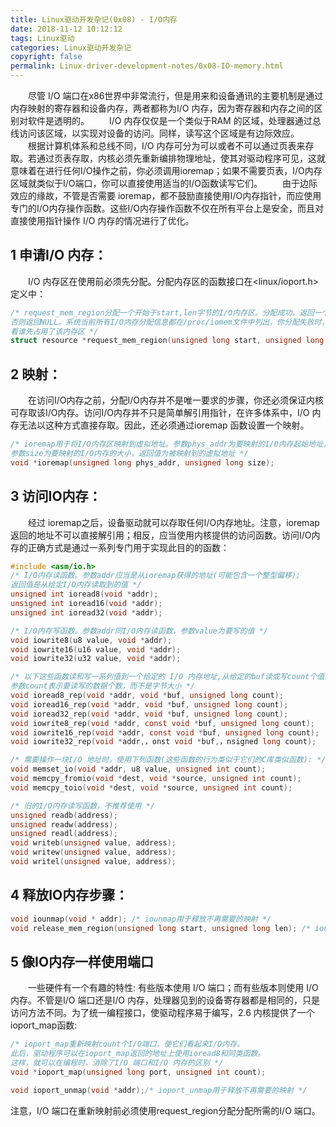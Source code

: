 ```yaml
---
title: Linux驱动开发杂记(0x08) - I/O内存
date: 2018-11-12 10:12:12
tags: Linux驱动
categories: Linux驱动开发杂记
copyright: false
permalink: Linux-driver-development-notes/0x08-IO-memory.html
---
```


﻿　　尽管 I/O 端口在x86世界中非常流行，但是用来和设备通讯的主要机制是通过内存映射的寄存器和设备内存，两者都称为I/O 内存，因为寄存器和内存之间的区别对软件是透明的。
　　I/O 内存仅仅是一个类似于RAM 的区域，处理器通过总线访问该区域，以实现对设备的访问。同样，读写这个区域是有边际效应。
　　根据计算机体系和总线不同，I/O 内存可分为可以或者不可以通过页表来存取。若通过页表存取，内核必须先重新编排物理地址，使其对驱动程序可见，这就意味着在进行任何I/O操作之前，你必须调用ioremap；如果不需要页表，I/O内存区域就类似于I/O端口，你可以直接使用适当的I/O函数读写它们。
　　由于边际效应的缘故，不管是否需要 ioremap，都不鼓励直接使用I/O内存指针，而应使用专门的I/O内存操作函数。这些I/O内存操作函数不仅在所有平台上是安全，而且对直接使用指针操作 I/O 内存的情况进行了优化。

## 1 申请I/O 内存： 
　　I/O 内存区在使用前必须先分配。分配内存区的函数接口在<linux/ioport.h>定义中：
```c
/* request_mem_region分配一个开始于start,len字节的I/O内存区。分配成功，返回一个非NULL指针；
否则返回NULL。系统当前所有I/O内存分配信息都在/proc/iomem文件中列出，你分配失败时，可以看看该文件，
看谁先占用了该内存区 */
struct resource *request_mem_region(unsigned long start, unsigned long len, char *name);
```
 ## 2 映射：
　　在访问I/O内存之前，分配I/O内存并不是唯一要求的步骤，你还必须保证内核可存取该I/O内存。访问I/O内存并不只是简单解引用指针，在许多体系中，I/O 内存无法以这种方式直接存取。因此，还必须通过ioremap 函数设置一个映射。
```c
/* ioremap用于将I/O内存区映射到虚拟地址。参数phys_addr为要映射的I/O内存起始地址，
参数size为要映射的I/O内存的大小，返回值为被映射到的虚拟地址 */
void *ioremap(unsigned long phys_addr, unsigned long size);
```

## 3 访问IO内存：
　　经过 ioremap之后，设备驱动就可以存取任何I/O内存地址。注意，ioremap返回的地址不可以直接解引用；相反，应当使用内核提供的访问函数。访问I/O内存的正确方式是通过一系列专门用于实现此目的的函数：

```c
#include <asm/io.h>
/* I/O内存读函数。参数addr应当是从ioremap获得的地址(可能包含一个整型偏移); 
返回值是从给定I/O内存读取到的值 */
unsigned int ioread8(void *addr);
unsigned int ioread16(void *addr);
unsigned int ioread32(void *addr);

/* I/O内存写函数。参数addr同I/O内存读函数，参数value为要写的值 */
void iowrite8(u8 value, void *addr);
void iowrite16(u16 value, void *addr);
void iowrite32(u32 value, void *addr);

/* 以下这些函数读和写一系列值到一个给定的 I/O 内存地址,从给定的buf读或写count个值到给定的addr。
参数count表示要读写的数据个数，而不是字节大小 */
void ioread8_rep(void *addr, void *buf, unsigned long count);
void ioread16_rep(void *addr, void *buf, unsigned long count);
void ioread32_rep(void *addr, void *buf, unsigned long count);
void iowrite8_rep(void *addr, const void *buf, unsigned long count);
void iowrite16_rep(void *addr, const void *buf, unsigned long count);
void iowrite32_rep(void *addr,，onst void *buf,，nsigned long count);

/* 需要操作一块I/O 地址时，使用下列函数(这些函数的行为类似于它们的C库类似函数): */
void memset_io(void *addr, u8 value, unsigned int count);
void memcpy_fromio(void *dest, void *source, unsigned int count);
void memcpy_toio(void *dest, void *source, unsigned int count);

/* 旧的I/O内存读写函数，不推荐使用 */
unsigned readb(address);
unsigned readw(address);
unsigned readl(address); 
void writeb(unsigned value, address);
void writew(unsigned value, address);
void writel(unsigned value, address);
```


## 4 释放IO内存步骤：
```c
void iounmap(void * addr); /* iounmap用于释放不再需要的映射 */
void release_mem_region(unsigned long start, unsigned long len); /* iounmap用于释放不再需要的映射 */
```

## 5 像IO内存一样使用端口

　　一些硬件有一个有趣的特性: 有些版本使用 I/O 端口；而有些版本则使用 I/O 内存。不管是I/O 端口还是I/O 内存，处理器见到的设备寄存器都是相同的，只是访问方法不同。为了统一编程接口，使驱动程序易于编写，2.6 内核提供了一个ioport_map函数:
```c
/* ioport_map重新映射count个I/O端口，使它们看起来I/O内存。
此后，驱动程序可以在ioport_map返回的地址上使用ioread8和同类函数。
这样，就可以在编程时，消除了I/O 端口和I/O 内存的区别 */
void *ioport_map(unsigned long port, unsigned int count);

void ioport_unmap(void *addr);/* ioport_unmap用于释放不再需要的映射 */
```
注意，I/O 端口在重新映射前必须使用request_region分配分配所需的I/O 端口。

